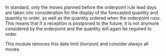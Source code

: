 In standard, only the moves planned before the orderpoint rule lead days
are taken into consideration for the display of the forecasted quantity
and quantity to order, as well as the quantity ordered when the
orderpoint runs. This means that if a reception is postponed to the
future, it is not anymore considered by the orderpoint and the quantity
will again be required to order.

This module removes this date limit (horizon) and consider always all
moves.
